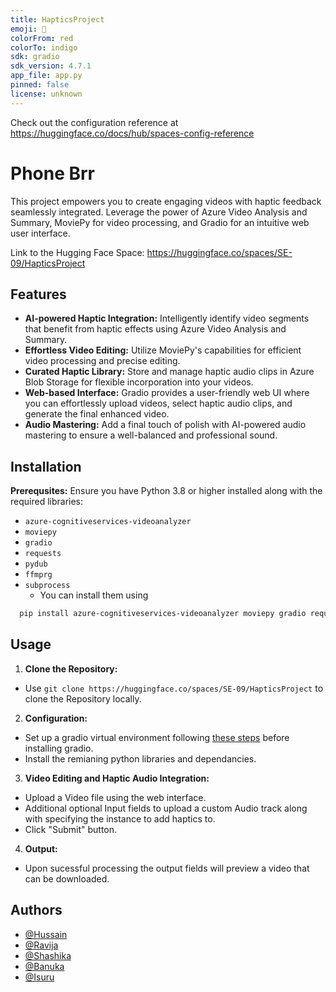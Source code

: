 ```yaml
---
title: HapticsProject
emoji: 🐠
colorFrom: red
colorTo: indigo
sdk: gradio
sdk_version: 4.7.1
app_file: app.py
pinned: false
license: unknown
---
```


Check out the configuration reference at https://huggingface.co/docs/hub/spaces-config-reference

# Phone Brr

This project empowers you to create engaging videos with haptic feedback seamlessly integrated. Leverage the power of Azure Video Analysis and Summary, MoviePy for video processing, and Gradio for an intuitive web user interface.

Link to the Hugging Face Space: https://huggingface.co/spaces/SE-09/HapticsProject

## Features

- **AI-powered Haptic Integration:** Intelligently identify video segments that benefit from haptic effects using Azure Video Analysis and Summary.
- **Effortless Video Editing:** Utilize MoviePy's capabilities for efficient video processing and precise editing.
-  **Curated Haptic Library:** Store and manage haptic audio clips in Azure Blob Storage for flexible incorporation into your videos.
- **Web-based Interface:** Gradio provides a user-friendly web UI where you can effortlessly upload videos, select haptic audio clips, and generate the final enhanced video.
- **Audio Mastering:** Add a final touch of polish with AI-powered audio mastering to ensure a well-balanced and professional sound.


## Installation

**Prerequsites:** Ensure you have Python 3.8 or higher installed along with the required libraries:
- ` azure-cognitiveservices-videoanalyzer `
- ` moviepy `
- ` gradio `
- ` requests `
- ` pydub `
- ` ffmprg `
- ` subprocess `
    - You can install them using
```bash
  pip install azure-cognitiveservices-videoanalyzer moviepy gradio requests pydub ffmprg subprocess
```
    
## Usage

1. **Clone the Repository:** 
-   Use `git clone https://huggingface.co/spaces/SE-09/HapticsProject` to clone the Repository locally.
2. **Configuration:**
-   Set up a gradio virtual environment following [these steps](https://www.gradio.app/guides/installing-gradio-in-a-virtual-environment) before installing gradio.
-   Install the remianing python libraries and dependancies.
3. **Video Editing and Haptic Audio Integration:**
-   Upload a Video file using the web interface.
-   Additional optional Input fields to upload a custom Audio track along with specifying the instance to add haptics to.
-   Click "Submit" button.
4. **Output:** 
-   Upon sucessful processing the output fields will preview a video that can be downloaded.



## Authors

- [@Hussain](https://github.com/HussainLatiff)
- [@Ravija](https://github.com/ravijaanthony)
- [@Shashika](https://github.com/Shashika-bit)
- [@Banuka](https://github.com/BanukaMandinu)
- [@Isuru](https://github.com/isururana)



